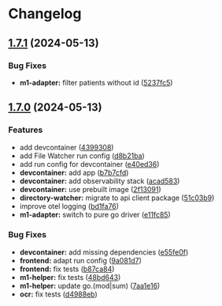 # Changelog

## [1.7.1](https://github.com/dgmann/document-manager/compare/v1.7.0...v1.7.1) (2024-05-13)


### Bug Fixes

* **m1-adapter:** filter patients without id ([5237fc5](https://github.com/dgmann/document-manager/commit/5237fc5967cbf060a140cdbe6132ea8b07de1657))

## [1.7.0](https://github.com/dgmann/document-manager/compare/v1.6.4...v1.7.0) (2024-05-13)


### Features

* add devcontainer ([4399308](https://github.com/dgmann/document-manager/commit/43993089be84125eb26dda698631331cbb6946b3))
* add File Watcher run config ([d8b21ba](https://github.com/dgmann/document-manager/commit/d8b21bafb75938a6f2fc021826158597d00140d3))
* add run config for devcontainer ([e40ed36](https://github.com/dgmann/document-manager/commit/e40ed36dc0ee3cca68e82bae2561bba59d6b1d0b))
* **devcontainer:** add app ([b7b7cfd](https://github.com/dgmann/document-manager/commit/b7b7cfd69b50a12410eaad7beaa9f176d9814c8c))
* **devcontainer:** add observability stack ([acad583](https://github.com/dgmann/document-manager/commit/acad5834f4c7789b8b0c244a275a1fee135f2016))
* **devcontainer:** use prebuilt image ([2f13091](https://github.com/dgmann/document-manager/commit/2f130914ccc3a83158d1ebca4a258b490d400c61))
* **directory-watcher:** migrate to api client package ([51c03b9](https://github.com/dgmann/document-manager/commit/51c03b976b147c5da771fe27f3bc746c123f3dc7))
* improve otel logging ([bd1fa76](https://github.com/dgmann/document-manager/commit/bd1fa76641f6e75125ae218550184bb2724b5125))
* **m1-adapter:** switch to pure go driver ([e11fc85](https://github.com/dgmann/document-manager/commit/e11fc8563d210fdcb9ed233a860f0b9e0cff8393))


### Bug Fixes

* **devcontainer:** add missing dependencies ([e55fe0f](https://github.com/dgmann/document-manager/commit/e55fe0f01fd4f6c790891c51592351ac2583cdd4))
* **frontend:** adapt run config ([9a081d7](https://github.com/dgmann/document-manager/commit/9a081d7fb8a17714790db8d230e052c3968daee9))
* **frontend:** fix tests ([b87ca84](https://github.com/dgmann/document-manager/commit/b87ca847e25c023cad6f2bf7bbdd75f85a3d2a67))
* **m1-helper:** fix tests ([48bd643](https://github.com/dgmann/document-manager/commit/48bd643360d11eb41fcb6343138c74447e25899f))
* **m1-helper:** update go.(mod|sum) ([7aa1e16](https://github.com/dgmann/document-manager/commit/7aa1e16d3d778a428c89b34e638719530c3d2056))
* **ocr:** fix tests ([d4988eb](https://github.com/dgmann/document-manager/commit/d4988eb2d4b405439e9621ef43e473cf93a71b4a))

